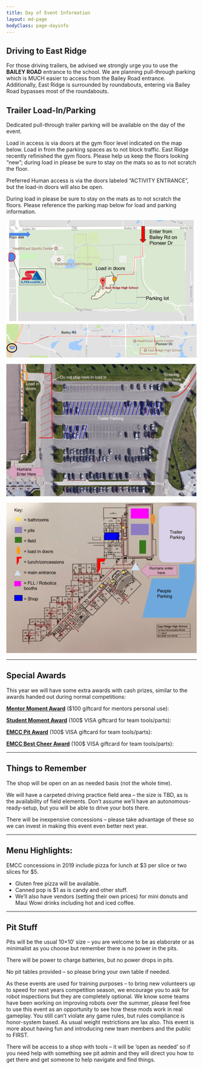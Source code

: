 ```yaml
---
title: Day of Event Information
layout: md-page
bodyClass: page-dayinfo
---
```


## Driving to East Ridge

For those driving trailers, be advised we strongly urge you to use the **BAILEY ROAD** entrance to the school.  We are planning pull-through parking which is MUCH easier to access from the Bailey Road entrance.  Additionally, East Ridge is surrounded by roundabouts, entering via Bailey Road bypasses most of the roundabouts.

## Trailer Load-In/Parking

Dedicated pull-through trailer parking will be available on the day of the event.

Load in access is via doors at the gym floor level indicated on the map below.  Load in from the parking spaces as to not block traffic.  East Ridge recently refinished the gym floors.  Please help us keep the floors looking “new”; during load in please be sure to stay on the mats so as to not scratch the floor.

Preferred Human access is via the doors labeled “ACTIVITY ENTRANCE”, but the load-in doors will also be open.

During load in please be sure to stay on the mats as to not scratch the floors. Please reference the parking map below for load and parking information.

![](/images/day-info/map1.png)

![](/images/day-info/map2.png)

![](/images/day-info/interior-map.png)

* * *

## Special Awards

This year we will have some extra awards with cash prizes, similar to the awards handed out during normal competitions:

[**Mentor Moment Award**](https://docs.google.com/document/d/1jX1g8usgLIDpW57jyuR6pu95442ZH9iUzim1SN7ZIY4) ($100 giftcard for mentors personal use):

[**Student Moment Award**](https://docs.google.com/document/d/1snd2MWW-RjLzI3h12SAsby51I9VC32yGjXEGoCuMXRs) (100$ VISA giftcard for team tools/parts):

[**EMCC Pit Award**](https://docs.google.com/document/d/1jpE8Qj9MhRL2sMfpYMhCMymoY-WX465L3Od6N28z-PE) (100$ VISA giftcard for team tools/parts):

[**EMCC Best Cheer Award**](https://docs.google.com/document/d/1DuwmPlYKYQjlGCoU1hGYMMjob0o2xPONYSK_Rfj-hLI) (100$ VISA giftcard for team tools/parts):

* * *

## Things to Remember

The shop will be open on an as needed basis (not the whole time).

We will have a carpeted driving practice field area – the size is TBD, as is the availability of field elements. Don’t assume we’ll have an autonomous-ready-setup, but you will be able to drive your bots there.

There will be inexpensive concessions – please take advantage of these so we can invest in making this event even better next year.

* * *

## Menu Highlights:

EMCC concessions in 2019 include pizza for lunch at $3 per slice or two slices for $5.
* Gluten free pizza will be available.
* Canned pop is $1 as is candy and other stuff.
* We’ll also have vendors (setting their own prices) for mini donuts and Maui Wowi drinks including hot and iced coffee.

* * *

## Pit Stuff

Pits will be the usual 10×10′ size – you are welcome to be as elaborate or as minimalist as you choose but remember there is no power in the pits.

There will be power to charge batteries, but no power drops in pits.

No pit tables provided – so please bring your own table if needed.

As these events are used for training purposes – to bring new volunteers up to speed for next years competition season, we encourage you to ask for robot inspections but they are completely optional. We know some teams have been working on improving robots over the summer, please feel free to use this event as an opportunity to see how these mods work in real gameplay. You still can’t violate any game rules, but rules compliance is honor-system based. As usual weight restrictions are lax also. This event is more about having fun and introducing new team members and the public to FIRST.

There will be access to a shop with tools – it will be ‘open as needed’ so if you need help with something see pit admin and they will direct you how to get there and get someone to help navigate and find things.
